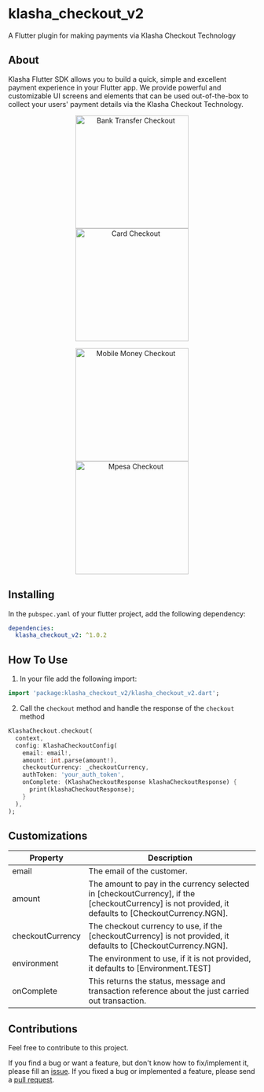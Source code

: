 # klasha_checkout_v2

A Flutter plugin for making payments via Klasha Checkout Technology

## About

Klasha Flutter SDK allows you to build a quick, simple and excellent payment experience in your Flutter app. We provide powerful and customizable UI screens and elements that can be used out-of-the-box to collect your users' payment details via the Klasha Checkout Technology.

<p align="center">
<img src="https://raw.githubusercontent.com/klasha-apps/klasha-flutter/master/screenshots/bank_transfer.png" alt="Bank Transfer Checkout" width="230px" hspace="30"/>  <img src="https://raw.githubusercontent.com/klasha-apps/klasha-flutter/master/screenshots/card.png" alt="Card Checkout" width="230px"/>
</p>

<p align="center">
<img src="https://raw.githubusercontent.com/klasha-apps/klasha-flutter/master/screenshots/mobile_money.png" alt="Mobile Money Checkout" width="230px" hspace="30"/>  <img src="https://raw.githubusercontent.com/klasha-apps/klasha-flutter/master/screenshots/mpesa.png" alt="Mpesa Checkout" width="230px"/>
</p>

## Installing

In the `pubspec.yaml` of your flutter project, add the following dependency:

```yaml
dependencies:
  klasha_checkout_v2: ^1.0.2
```

## How To Use

1. In your file add the following import:

```dart
import 'package:klasha_checkout_v2/klasha_checkout_v2.dart';
```

2. Call the `checkout` method and handle the response of the `checkout` method

```dart
KlashaCheckout.checkout(
  context,
  config: KlashaCheckoutConfig(
    email: email!,
    amount: int.parse(amount!),
    checkoutCurrency: _checkoutCurrency,
    authToken: 'your_auth_token',
    onComplete: (KlashaCheckoutResponse klashaCheckoutResponse) {
      print(klashaCheckoutResponse);
    }
  ),
);
```

## Customizations

| Property        | Description                                                                                     |
| --------------- | ----------------------------------------------------------------------------------------------- |
| email          | The email of the customer.            |
| amount           | The amount to pay in the currency selected in [checkoutCurrency], if the [checkoutCurrency] is not provided, it defaults to [CheckoutCurrency.NGN].                                |
| checkoutCurrency    | The checkout currency to use, if the [checkoutCurrency] is not provided, it defaults to [CheckoutCurrency.NGN].            |
| environment           | The environment to use, if it is not provided, it defaults to [Environment.TEST]
| onComplete           | This returns the status, message and transaction reference about the just carried out transaction.
## Contributions

Feel free to contribute to this project.

If you find a bug or want a feature, but don't know how to fix/implement it, please fill an [issue](https://github.com/klasha-apps/klasha-flutter/issues).
If you fixed a bug or implemented a feature, please send a [pull request](https://github.com/klasha-apps/klasha-flutter/pulls).
